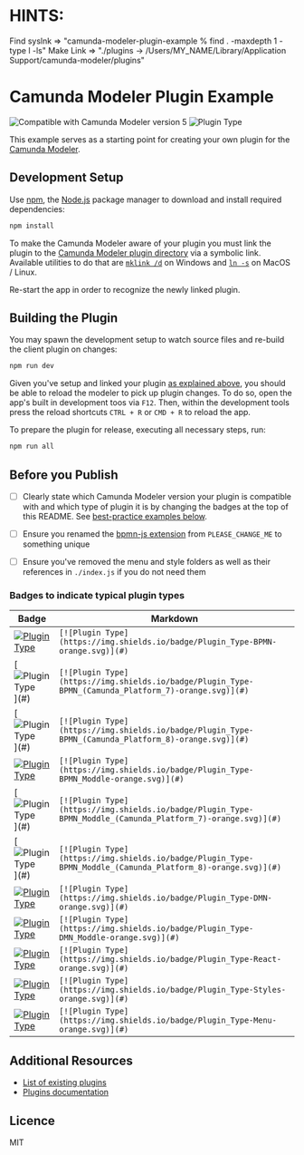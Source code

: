 # HINTS:
Find syslnk => "camunda-modeler-plugin-example % find . -maxdepth 1 -type l -ls"
Make Link => "./plugins -> /Users/MY_NAME/Library/Application Support/camunda-modeler/plugins"

# Camunda Modeler Plugin Example

![Compatible with Camunda Modeler version 5](https://img.shields.io/badge/Modeler_Version-5.0.0+-blue.svg) ![Plugin Type](https://img.shields.io/badge/Plugin%20Type-BPMN-orange.svg) 

This example serves as a starting point for creating your own plugin for the [Camunda Modeler](https://github.com/camunda/camunda-modeler).


## Development Setup

Use [npm](https://www.npmjs.com/), the [Node.js](https://nodejs.org/en/) package manager to download and install required dependencies:

```sh
npm install
```

To make the Camunda Modeler aware of your plugin you must link the plugin to the [Camunda Modeler plugin directory](https://docs.camunda.io/docs/components/modeler/desktop-modeler/plugins/#plugging-into-camunda-modeler) via a symbolic link.
Available utilities to do that are [`mklink /d`](https://docs.microsoft.com/en-us/windows-server/administration/windows-commands/mklink) on Windows and [`ln -s`](https://linux.die.net/man/1/ln) on MacOS / Linux.

Re-start the app in order to recognize the newly linked plugin.


## Building the Plugin

You may spawn the development setup to watch source files and re-build the client plugin on changes:

```sh
npm run dev
```

Given you've setup and linked your plugin [as explained above](#development-setup), you should be able to reload the modeler to pick up plugin changes. To do so, open the app's built in development toos via `F12`. Then, within the development tools press the reload shortcuts `CTRL + R` or `CMD + R` to reload the app.


To prepare the plugin for release, executing all necessary steps, run:

```sh
npm run all
```


## Before you Publish

* [ ] Clearly state which Camunda Modeler version your plugin is compatible with and which type of plugin it is by changing the badges at the top of this README. See [best-practice examples below](#badges-to-indicate-typical-plugin-types).
* [ ] Ensure you renamed the [bpmn-js extension](./client/bpmn-js-extension/index.js#L17) from `PLEASE_CHANGE_ME` to something unique
* [ ] Ensure you've removed the menu and style folders as well as their references in `./index.js` if you do not need them


### Badges to indicate typical plugin types

| Badge | Markdown |
|-|-|
|[![Plugin Type](https://img.shields.io/badge/Plugin_Type-BPMN-orange.svg)](#)|`[![Plugin Type](https://img.shields.io/badge/Plugin_Type-BPMN-orange.svg)](#)`|
|[![Plugin Type](https://img.shields.io/badge/Plugin_Type-BPMN_(Camunda_Platform_7)-orange.svg)](#)|`[![Plugin Type](https://img.shields.io/badge/Plugin_Type-BPMN_(Camunda_Platform_7)-orange.svg)](#)`|
|[![Plugin Type](https://img.shields.io/badge/Plugin_Type-BPMN_(Camunda_Platform_8)-orange.svg)](#)|`[![Plugin Type](https://img.shields.io/badge/Plugin_Type-BPMN_(Camunda_Platform_8)-orange.svg)](#)`|
|[![Plugin Type](https://img.shields.io/badge/Plugin_Type-BPMN_Moddle-orange.svg)](#)|`[![Plugin Type](https://img.shields.io/badge/Plugin_Type-BPMN_Moddle-orange.svg)](#)`|
|[![Plugin Type](https://img.shields.io/badge/Plugin_Type-BPMN_Moddle_(Camunda_Platform_7)-orange.svg)](#)|`[![Plugin Type](https://img.shields.io/badge/Plugin_Type-BPMN_Moddle_(Camunda_Platform_7)-orange.svg)](#)`|
|[![Plugin Type](https://img.shields.io/badge/Plugin_Type-BPMN_Moddle_(Camunda_Platform_8)-orange.svg)](#)|`[![Plugin Type](https://img.shields.io/badge/Plugin_Type-BPMN_Moddle_(Camunda_Platform_8)-orange.svg)](#)`|
|[![Plugin Type](https://img.shields.io/badge/Plugin_Type-DMN-orange.svg)](#)|`[![Plugin Type](https://img.shields.io/badge/Plugin_Type-DMN-orange.svg)](#)`|
|[![Plugin Type](https://img.shields.io/badge/Plugin_Type-DMN_Moddle-orange.svg)](#)|`[![Plugin Type](https://img.shields.io/badge/Plugin_Type-DMN_Moddle-orange.svg)](#)`|
|[![Plugin Type](https://img.shields.io/badge/Plugin_Type-React-orange.svg)](#)|`[![Plugin Type](https://img.shields.io/badge/Plugin_Type-React-orange.svg)](#)`|
|[![Plugin Type](https://img.shields.io/badge/Plugin_Type-Styles-orange.svg)](#)|`[![Plugin Type](https://img.shields.io/badge/Plugin_Type-Styles-orange.svg)](#)`|
|[![Plugin Type](https://img.shields.io/badge/Plugin_Type-Menu-orange.svg)](#)|`[![Plugin Type](https://img.shields.io/badge/Plugin_Type-Menu-orange.svg)](#)`|

## Additional Resources

* [List of existing plugins](https://github.com/camunda/camunda-modeler-plugins)
* [Plugins documentation](https://docs.camunda.io/docs/components/modeler/desktop-modeler/plugins/)


## Licence

MIT
